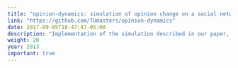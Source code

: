 ```yaml
---
title: "opinion-dynamics: simulation of opinion change on a social network"
link: "https://github.com/TUmasters/opinion-dynamics"
date: 2017-09-05T18:47:47-05:00
description: "Implementation of the simulation described in our paper, ``Opposites Repel: The Effect of Incorporating Repulsion on Opinion Dynamics in the Bounded Confidence Model''"
weight: 20
year: 2013
important: true
---
```

